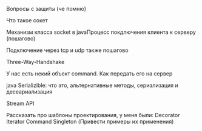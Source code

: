 Вопросы с защиты (че помню)

Что такое сокет

Механизм класса socket в javaПроцесс покдлючения клиента к серверу (пошагово)

Подключение через tcp и udp также пошагово

Three-Way-Handshake

У нас есть некий объект command. Как передать его на сервер

java Serializible: что это, альтернативные методы, сериализация и десеариализация

Stream API

Рассказать про шаблоны проектирования, у меня были: Decorator Iterator Command Singleton (Привести примеры их применения)
